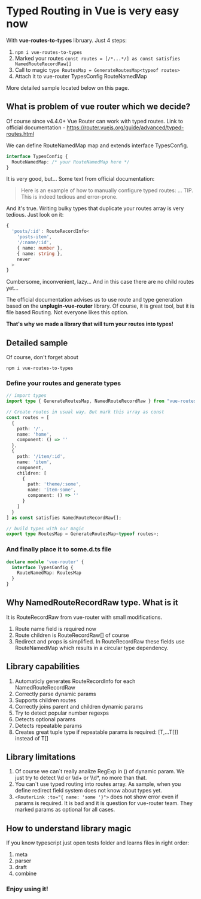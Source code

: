 # Typed Routing in Vue is very easy now

With **vue-routes-to-types** libruary. Just 4 steps:

1. ```npm i vue-routes-to-types```
2. Marked your routes ```const routes = [/*...*/] as const satisfies NamedRouteRecordRaw[]```
3. Call to magic ```type RoutesMap = GenerateRoutesMap<typeof routes>```
4. Attach it to vue-router TypesConfig RouteNamedMap

More detailed sample located below on this page. 

##  What is problem of vue router which we decide?

Of course since v4.4.0+ Vue Router can work with typed routes. Link to official documentation - <https://router.vuejs.org/guide/advanced/typed-routes.html>

We can define RouteNamedMap map and extends interface TypesConfig.

```ts
interface TypesConfig {
  RouteNamedMap: /* your RouteNamedMap here */
}
```

It is very good, but... Some text from official documentation:

> Here is an example of how to manually configure typed routes:
  ... 
> TIP. This is indeed tedious and error-prone.

And it's true. Writing bulky types that duplicate your routes array is very tedious. Just look on it:

```ts
{
  'posts/:id': RouteRecordInfo<
    'posts-item',
    '/:name/:id',
    { name: number },
    { name: string },
    never
  >
}
```

Cumbersome, inconvenient, lazy... And in this case there are no child routes yet...

The official documentation advises us to use route and type generation based on the **unplugin-vue-router** 
library. Of course, it is great tool, but it is file based Routing. Not everyone likes this option.

**That's why we made a library that will turn your routes into types!**

## Detailed sample

Of course, don't forget about
```
npm i vue-routes-to-types
```

### Define your routes and generate types
```ts
// import types
import type { GenerateRoutesMap, NamedRouteRecordRaw } from "vue-routes-to-types";

// Create routes in usual way. But mark this array as const
const routes = [
  {
    path: '/',
    name: 'home',
    component: () => ''
  },
  {
    path: '/item/:id',
    name: 'item',
    component,
    children: [
      {
        path: 'theme/:some',
        name: 'item-some',
        component: () => ''
      }
    ]
  }
] as const satisfies NamedRouteRecordRaw[];

// build types with our magic 
export type RoutesMap = GenerateRoutesMap<typeof routes>; 
```

### And finally place it to some.d.ts file
```ts
declare module 'vue-router' {
  interface TypesConfig {
    RouteNamedMap: RoutesMap
  }
}
```

## Why NamedRouteRecordRaw type. What is it

It is RouteRecordRaw from vue-router with small modifications.

1. Route name field is required now
2. Route children is RouteRecordRaw[] of course
3. Redirect and props is simplified. In RouteRecordRaw these fields use RouteNamedMap which results in a circular type dependency.

## Library capabilities

1. Automaticly generates RouteRecordInfo for each NamedRouteRecordRaw
2. Correctly parse dynamic params
3. Supports children routes
4. Correctly joins parent and children dynamic params
5. Try to detect popular number regexps
6. Detects optional params 
7. Detects repeatable params
8. Creates great tuple type if repeatable params is required: [T,...T[]] instead of T[] 

## Library limitations

1. Of course we can`t really analize RegExp in () of dynamic param. We just try to detect \\\d or \\\d+ or \\\d*, no more than that.
2. You can`t use typed routing into routes array. As sample, when you define redirect field system does not know about types yet.
3. ```<RouterLink :to="{ name: 'some '}">``` does not show error even if params is required. It is bad and it is question for vue-router team. They marked params as optional for all cases.

## How to understand library magic

If you know typescript just open tests folder and learns files in right order:

1. meta
2. parser
3. draft
4. combine

### Enjoy using it!